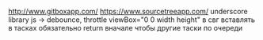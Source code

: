 http://www.gitboxapp.com/
https://www.sourcetreeapp.com/
underscore library js -> debounce, throttle
viewBox="0 0 width height" в свг вставлять
в тасках обязательно return вначале чтобы другие таски по очереди